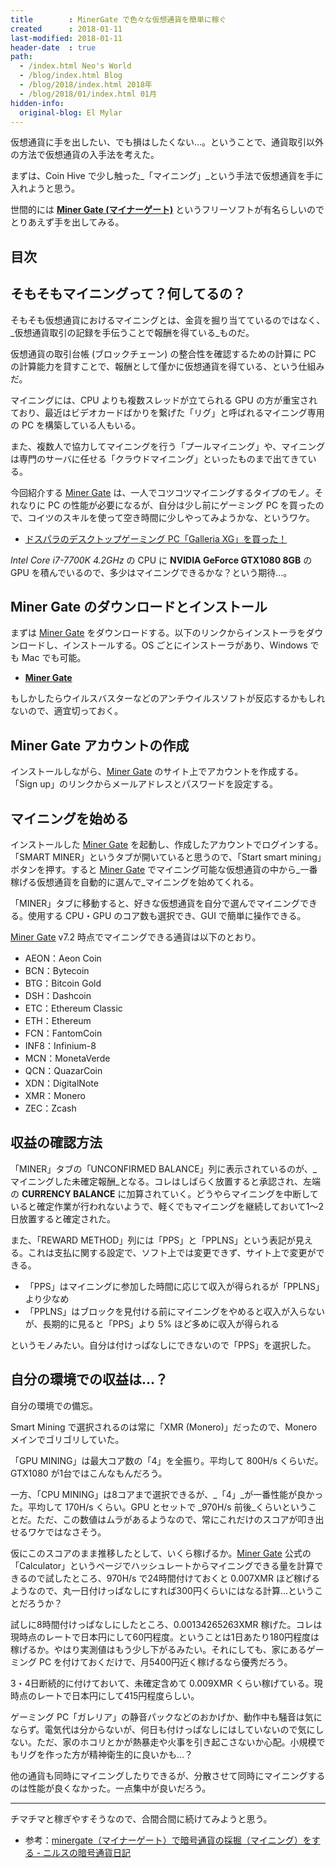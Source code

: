 ```yaml
---
title        : MinerGate で色々な仮想通貨を簡単に稼ぐ
created      : 2018-01-11
last-modified: 2018-01-11
header-date  : true
path:
  - /index.html Neo's World
  - /blog/index.html Blog
  - /blog/2018/index.html 2018年
  - /blog/2018/01/index.html 01月
hidden-info:
  original-blog: El Mylar
---
```


仮想通貨に手を出したい、でも損はしたくない…。ということで、通貨取引以外の方法で仮想通貨の入手法を考えた。

まずは、Coin Hive で少し触った_「マイニング」_という手法で仮想通貨を手に入れようと思う。

世間的には **[Miner Gate (マイナーゲート)](https://minergate.com/)** というフリーソフトが有名らしいのでとりあえず手を出してみる。

## 目次

## そもそもマイニングって？何してるの？

そもそも仮想通貨におけるマイニングとは、金貨を掘り当てているのではなく、_仮想通貨取引の記録を手伝うことで報酬を得ている_ものだ。

仮想通貨の取引台帳 (ブロックチェーン) の整合性を確認するための計算に PC の計算能力を貸すことで、報酬として僅かに仮想通貨を得ている、という仕組みだ。

マイニングには、CPU よりも複数スレッドが立てられる GPU の方が重宝されており、最近はビデオカードばかりを繋げた「リグ」と呼ばれるマイニング専用の PC を構築している人もいる。

また、複数人で協力してマイニングを行う「プールマイニング」や、マイニングは専門のサーバに任せる「クラウドマイニング」といったものまで出てきている。

今回紹介する [Miner Gate](https://minergate.com/) は、一人でコツコツマイニングするタイプのモノ。それなりに PC の性能が必要になるが、自分は少し前にゲーミング PC を買ったので、コイツのスキルを使って空き時間に少しやってみようかな、というワケ。

- [ドスパラのデスクトップゲーミング PC「Galleria XG」を買った！](/blog/2017/08/08-03.html)

_Intel Core i7-7700K 4.2GHz_ の CPU に **NVIDIA GeForce GTX1080 8GB** の GPU を積んでいるので、多少はマイニングできるかな？という期待…。

## Miner Gate のダウンロードとインストール

まずは [Miner Gate](https://minergate.com/) をダウンロードする。以下のリンクからインストーラをダウンロードし、インストールする。OS ごとにインストーラがあり、Windows でも Mac でも可能。

- **[Miner Gate](https://minergate.com/)**

もしかしたらウイルスバスターなどのアンチウイルスソフトが反応するかもしれないので、適宜切っておく。

## Miner Gate アカウントの作成

インストールしながら、[Miner Gate](https://minergate.com/) のサイト上でアカウントを作成する。「Sign up」のリンクからメールアドレスとパスワードを設定する。

## マイニングを始める

インストールした [Miner Gate](https://minergate.com/) を起動し、作成したアカウントでログインする。「SMART MINER」というタブが開いていると思うので、「Start smart mining」ボタンを押す。すると [Miner Gate](https://minergate.com/) でマイニング可能な仮想通貨の中から_一番稼げる仮想通貨を自動的に選んで_マイニングを始めてくれる。

「MINER」タブに移動すると、好きな仮想通貨を自分で選んでマイニングできる。使用する CPU・GPU のコア数も選択でき、GUI で簡単に操作できる。

[Miner Gate](https://minergate.com/) v7.2 時点でマイニングできる通貨は以下のとおり。

- AEON：Aeon Coin
- BCN：Bytecoin
- BTG：Bitcoin Gold
- DSH：Dashcoin
- ETC：Ethereum Classic
- ETH：Ethereum
- FCN：FantomCoin
- INF8：Infinium-8
- MCN：MonetaVerde
- QCN：QuazarCoin
- XDN：DigitalNote
- XMR：Monero
- ZEC：Zcash

## 収益の確認方法

「MINER」タブの「UNCONFIRMED BALANCE」列に表示されているのが、_マイニングした未確定報酬_となる。コレはしばらく放置すると承認され、左端の **CURRENCY BALANCE** に加算されていく。どうやらマイニングを中断していると確定作業が行われないようで、軽くでもマイニングを継続しておいて1～2日放置すると確定された。

また、「REWARD METHOD」列には「PPS」と「PPLNS」という表記が見える。これは支払に関する設定で、ソフト上では変更できず、サイト上で変更ができる。

- 「PPS」はマイニングに参加した時間に応じて収入が得られるが「PPLNS」より少なめ
- 「PPLNS」はブロックを見付ける前にマイニングをやめると収入が入らないが、長期的に見ると「PPS」より 5% ほど多めに収入が得られる

というモノみたい。自分は付けっぱなしにできないので「PPS」を選択した。

## 自分の環境での収益は…？

自分の環境での備忘。

Smart Mining で選択されるのは常に「XMR (Monero)」だったので、Monero メインでゴリゴリしていた。

「GPU MINING」は最大コア数の「4」を全振り。平均して 800H/s くらいだ。GTX1080 が1台ではこんなもんだろう。

一方、「CPU MINING」は8コアまで選択できるが、_「4」_が一番性能が良かった。平均して 170H/s くらい。GPU とセットで _970H/s 前後_くらいということだ。ただ、この数値はムラがあるようなので、常にこれだけのスコアが叩き出せるワケではなさそう。

仮にこのスコアのまま推移したとして、いくら稼げるか。[Miner Gate](https://minergate.com/) 公式の「Calculator」というページでハッシュレートからマイニングできる量を計算できるので試したところ、970H/s で24時間付けておくと 0.007XMR ほど稼げるようなので、丸一日付けっぱなしにすれば300円くらいにはなる計算…ということだろうか？

試しに8時間付けっぱなしにしたところ、0.00134265263XMR 稼げた。コレは現時点のレートで日本円にして60円程度。ということは1日あたり180円程度は稼げるか。やはり実測値はもう少し下がるみたい。それにしても、家にあるゲーミング PC を付けておくだけで、月5400円近く稼げるなら優秀だろう。

3・4日断続的に付けておいて、未確定含めて 0.009XMR くらい稼げている。現時点のレートで日本円にして415円程度らしい。

ゲーミング PC「ガレリア」の静音パックなどのおかげか、動作中も騒音は気にならず。電気代は分からないが、何日も付けっぱなしにはしていないので気にしない。ただ、家のホコリとかが熱暴走や火事を引き起こさないか心配。小規模でもリグを作った方が精神衛生的に良いかも…？

他の通貨も同時にマイニングしたりできるが、分散させて同時にマイニングするのは性能が良くなかった。一点集中が良いだろう。

---

チマチマと稼ぎやすそうなので、合間合間に続けてみようと思う。

- 参考：[minergate（マイナーゲート）で暗号通貨の採掘（マイニング）をする - ニルスの暗号通貨日記](http://altcoins.blue/minergate/)
